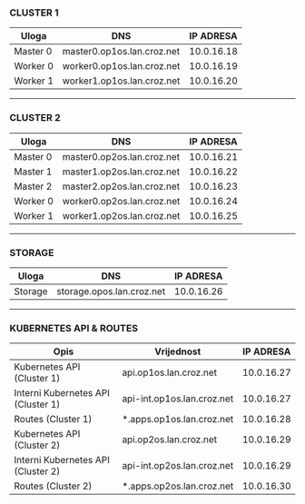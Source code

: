 ### **CLUSTER 1**

| Uloga     | DNS                                 | IP ADRESA |
|-----------|-------------------------------------|-----------|
| Master 0  | master0.op1os.lan.croz.net          |10.0.16.18 |
| Worker 0  | worker0.op1os.lan.croz.net          |10.0.16.19 |
| Worker 1  | worker1.op1os.lan.croz.net          |10.0.16.20 |

---

### **CLUSTER 2**

| Uloga     | DNS                                 | IP ADRESA |
|-----------|-------------------------------------|-----------|
| Master 0  | master0.op2os.lan.croz.net          |10.0.16.21 |
| Master 1  | master1.op2os.lan.croz.net          |10.0.16.22 |
| Master 2  | master2.op2os.lan.croz.net          |10.0.16.23 |
| Worker 0  | worker0.op2os.lan.croz.net          |10.0.16.24 |
| Worker 1  | worker1.op2os.lan.croz.net          |10.0.16.25 |

---

### **STORAGE**

| Uloga     | DNS                                 | IP ADRESA |
|-----------|-------------------------------------|-----------|
| Storage   | storage.opos.lan.croz.net           |10.0.16.26 |

---

### **KUBERNETES API & ROUTES**

| Opis                              | Vrijednost                          | IP ADRESA |
|-----------------------------------|-------------------------------------|-----------|
| Kubernetes API (Cluster 1)        | api.op1os.lan.croz.net              |10.0.16.27 |
| Interni Kubernetes API (Cluster 1)| api-int.op1os.lan.croz.net          |10.0.16.27 |
| Routes (Cluster 1)                | *.apps.op1os.lan.croz.net           |10.0.16.28 |
| Kubernetes API (Cluster 2)        | api.op2os.lan.croz.net              |10.0.16.29 |
| Interni Kubernetes API (Cluster 2)| api-int.op2os.lan.croz.net          |10.0.16.29 |
| Routes (Cluster 2)                | *.apps.op2os.lan.croz.net           |10.0.16.30 |

